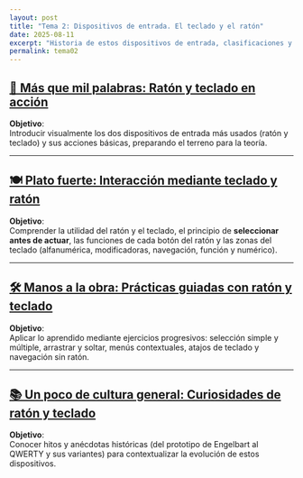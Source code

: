 ```yaml
---
layout: post
title: "Tema 2: Dispositivos de entrada. El teclado y el ratón"
date: 2025-08-11
excerpt: "Historia de estos dispositivos de entrada, clasificaciones y usos"
permalink: tema02
---
```


## [📸 Más que mil palabras: Ratón y teclado en acción](partials/02-1.html)

**Objetivo**:  
Introducir visualmente los dos dispositivos de entrada más usados (ratón y teclado) y sus acciones básicas, preparando el terreno para la teoría.

---

## [🍽️ Plato fuerte: Interacción mediante teclado y ratón](partials/02-2.html)

**Objetivo**:  
Comprender la utilidad del ratón y el teclado, el principio de **seleccionar antes de actuar**, las funciones de cada botón del ratón y las zonas del teclado (alfanumérica, modificadoras, navegación, función y numérico).

---

## [🛠️ Manos a la obra: Prácticas guiadas con ratón y teclado](partials/02-3.html)

**Objetivo**:  
Aplicar lo aprendido mediante ejercicios progresivos: selección simple y múltiple, arrastrar y soltar, menús contextuales, atajos de teclado y navegación sin ratón.

---

## [📚 Un poco de cultura general: Curiosidades de ratón y teclado](partials/02-4.html)

**Objetivo**:  
Conocer hitos y anécdotas históricas (del prototipo de Engelbart al QWERTY y sus variantes) para contextualizar la evolución de estos dispositivos.